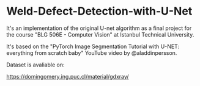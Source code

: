# Weld-Defect-Detection-with-U-Net

It's an implementation of the original U-net algorithm as a final project for the course "BLG 506E - Computer Vision" at Istanbul Technical University.

It's based on the "PyTorch Image Segmentation Tutorial with U-NET: everything from scratch baby" YouTube video by @aladdinpersson.

Dataset is avaliable on:

https://domingomery.ing.puc.cl/material/gdxray/
